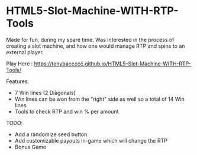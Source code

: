 # HTML5-Slot-Machine-WITH-RTP-Tools

Made for fun, during my spare time. 
Was interested in the process of creating a slot machine, and how one would manage RTP and spins to an external player.

Play Here : https://tonybaccccc.github.io/HTML5-Slot-Machine-WITH-RTP-Tools/

Features:
- 7 Win lines (2 Diagonals)
- Win lines can be won from the "right" side as well so a total of 14 Win lines
- Tools to check RTP and win % per amount

TODO:
- Add a randomize seed button
- Add customizable payouts in-game which will change the RTP
- Bonus Game
